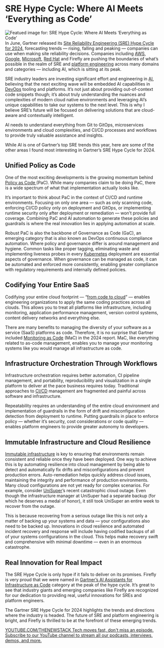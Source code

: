 # SRE Hype Cycle: Where AI Meets ‘Everything as Code’
![Featued image for: SRE Hype Cycle: Where AI Meets ‘Everything as Code’](https://cdn.thenewstack.io/media/2024/07/cee8226b-sre-hype-cycle-ai-everything-as-code-firefly.jpg)
In June, Gartner released its [Site Reliability Engineering (SRE) Hype Cycle for 2024](https://www.gartner.com/en/documents/5522895), forecasting trends — rising, falling and peaking — companies can use when making site reliability decisions. Companies including [AWS](https://aws.amazon.com/?utm_content=inline+mention), [Google](https://cloud.google.com/?utm_content=inline+mention), [Microsoft](https://news.microsoft.com/?utm_content=inline+mention), [Red Hat](https://www.openshift.com/try?utm_content=inline+mention) and Firefly are pushing the boundaries of what’s possible in the realm of SRE and [platform engineering](https://thenewstack.io/platform-engineering/) across many domains and categories — including AI, which is sitting at its peak.

SRE industry leaders are investing significant effort and engineering in [AI](https://thenewstack.io/ai/), believing that the next exciting wave will be embedded AI capabilities in [DevOps](https://roadmap.sh/devops) tooling and platforms. It’s not just about providing out-of-context code snippets though; it’s about truly understanding the nuances and complexities of modern cloud native environments and leveraging AI’s unique capabilities to take our systems to the next level. This is why I believe SRE’s future will be focused on delivering solutions that are cloud-aware and contextually intelligent.

AI needs to understand everything from Git to GitOps, microservices environments and cloud complexities, and CI/CD processes and workflows to provide truly valuable assistance and insights.

While AI is one of Gartner’s top SRE trends this year, here are some of the other areas I found most interesting in Gartner’s SRE Hype Cycle for 2024.

## Unified Policy as Code
One of the most exciting developments is the growing momentum behind [Policy as Code ](https://www.youtube.com/watch?v=JR7RqoEIEEU)(PaC). While many companies claim to be doing PaC, there is a wide spectrum of what that implementation actually looks like.

It’s important to think about PaC in the context of CI/CD and runtime environments. Focusing on only one area — such as only scanning code, enforcing CI/CD policy only on deployment and GitOps, or implementing runtime security only after deployment or remediation — won’t provide full coverage. Combining PaC and AI automation to generate these policies and guardrails is where the real innovation lies in applying automation at scale.

Robust PaC is also the backbone of Governance as Code (GaC), an emerging category that is also known as DevOps continuous compliance automation. Where policy and governance differ is around management and hygiene. Common tasks like proper tagging, eliminating waste and implementing liveness probes in every [Kubernetes](https://thenewstack.io/kubernetes/) deployment are essential aspects of governance. When governance can be managed as code, it can be automated and enforced more consistently, enabling greater compliance with regulatory requirements and internally defined policies.

## Codifying Your Entire SaaS
Codifying your entire cloud footprint — “[from code to cloud](https://www.firefly.ai/use-cases/everything-as-code)” — enables engineering organizations to apply the same coding practices across all clouds. This allows you to treat all platforms like infrastructure, including monitoring, application performance management, version control systems, content delivery networks and everything else.

There are many benefits to managing the diversity of your software as a service (SaaS) platforms as code. Therefore, it is no surprise that Gartner included [Monitoring as Code](https://www.youtube.com/watch?v=LeRgHihHTcE) (MaC) in the 2024 report. MaC, like everything related to as-code management, enables you to manage your monitoring systems like you would manage all infrastructure as code.

## Infrastructure Orchestration Through Workflows
Infrastructure orchestration requires better automation, CI pipeline management, and portability, reproducibility and visualization in a single platform to deliver at the pace business requires today. Traditional approaches to [CI/CD](https://thenewstack.io/ci-cd/) management are fragmented and painful across software and infrastructure.

Repeatability requires an understanding of the entire cloud environment and implementation of guardrails in the form of drift and misconfiguration detection from deployment to runtime. Putting guardrails in place to enforce policy — whether it’s security, cost considerations or code quality — enables platform engineers to provide greater autonomy to developers.

## Immutable Infrastructure and Cloud Resilience
[Immutable infrastructure](https://thenewstack.io/a-brief-look-at-immutable-infrastructure-and-why-it-is-such-a-quest/) is key to ensuring that environments remain consistent and reliable once they have been deployed. One way to achieve this is by automating resilience into cloud management by being able to detect and automatically fix drifts and misconfigurations and prevent production errors. Auto-remediation helps quickly address cloud issues, maintaining the integrity and performance of production environments.
Many cloud configurations are not yet ready for complex scenarios. For example, consider [UniSuper](https://www.informationweek.com/cyber-resilience/lessons-learned-from-the-unisuper-cloud-outage)’s recent catastrophic cloud outage. Even though the infrastructure manager at UniSuper had a separate backup (for which he deserves a medal of honor), it still took UniSuper an entire week to recover from the outage.

This is because recovering from a serious outage like this is not only a matter of backing up your systems and data — your configurations also need to be backed up. Innovations in cloud resilience and automated incident recovery and response will include having codified backups of all of your systems configurations in the cloud. This helps make recovery swift and comprehensive with minimal downtime — even in an enormous catastrophe.

## Real Innovation for Real Impact
The SRE Hype Cycle is only hype if it fails to deliver on its promises. Firefly is very proud that we were named in [Gartner’s AI Assistants for Infrastructure as Code](https://www.linkedin.com/posts/fireflyai_sre-sitereliabilityengineering-sitereliabilityengineer-activity-7211361139136372736-mqQo?utm_source=share&utm_medium=member_desktop) category at the peak of the hype cycle. It’s great to see that industry giants and emerging companies like Firefly are recognized for our dedication to providing real, useful innovations for SREs and platform engineers.

The Gartner SRE Hype Cycle for 2024 highlights the trends and directions where the industry is headed. The future of SRE and platform engineering is bright, and Firefly is thrilled to be at the forefront of these emerging trends.

[
YOUTUBE.COM/THENEWSTACK
Tech moves fast, don't miss an episode. Subscribe to our YouTube
channel to stream all our podcasts, interviews, demos, and more.
](https://youtube.com/thenewstack?sub_confirmation=1)